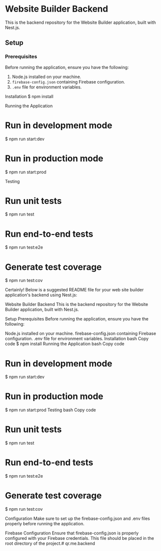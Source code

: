 Website Builder Backend
=======================

This is the backend repository for the Website Builder application, built with Nest.js.

Setup
-----

### Prerequisites

Before running the application, ensure you have the following:

1.  Node.js installed on your machine.
2.  `firebase-config.json` containing Firebase configuration.
3.  `.env` file for environment variables.

Installation
$ npm install

Running the Application
# Run in development mode
$ npm run start:dev

# Run in production mode
$ npm run start:prod

Testing
# Run unit tests
$ npm run test

# Run end-to-end tests
$ npm run test:e2e

# Generate test coverage
$ npm run test:cov


Certainly! Below is a suggested README file for your web site builder application's backend using Nest.js:

Website Builder Backend
This is the backend repository for the Website Builder application, built with Nest.js.

Setup
Prerequisites
Before running the application, ensure you have the following:

Node.js installed on your machine.
firebase-config.json containing Firebase configuration.
.env file for environment variables.
Installation
bash
Copy code
$ npm install
Running the Application
bash
Copy code
# Run in development mode
$ npm run start:dev

# Run in production mode
$ npm run start:prod
Testing
bash
Copy code
# Run unit tests
$ npm run test

# Run end-to-end tests
$ npm run test:e2e

# Generate test coverage
$ npm run test:cov

Configuration
Make sure to set up the firebase-config.json and .env files properly before running the application.

Firebase Configuration
Ensure that firebase-config.json is properly configured with your Firebase credentials. This file should be placed in the root directory of the project.#   q r . m e . b a c k e n d  
 